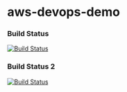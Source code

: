 # aws-devops-demo

### Build Status

[![Build Status](https://codebuild.cn-northwest-1.amazonaws.com.cn/badges?uuid=eyJlbmNyeXB0ZWREYXRhIjoiQUkybktRdExhbks3MExaMXlvbk1rY1drc1Y2NWwvUXhIdUF3bDJnNVVkd3FXcktRVloyOVIwYVRacTErQ1pOblp6OUY0MVNVRTVid0Qxd0tBOHdUMTBzPSIsIml2UGFyYW1ldGVyU3BlYyI6IndwbWt3aWU2V2cvMzkwQkkiLCJtYXRlcmlhbFNldFNlcmlhbCI6MX0%3D&branch=master)](https://codebuild.cn-northwest-1.amazonaws.com.cn/badges?uuid=eyJlbmNyeXB0ZWREYXRhIjoiQUkybktRdExhbks3MExaMXlvbk1rY1drc1Y2NWwvUXhIdUF3bDJnNVVkd3FXcktRVloyOVIwYVRacTErQ1pOblp6OUY0MVNVRTVid0Qxd0tBOHdUMTBzPSIsIml2UGFyYW1ldGVyU3BlYyI6IndwbWt3aWU2V2cvMzkwQkkiLCJtYXRlcmlhbFNldFNlcmlhbCI6MX0%3D&branch=master)

### Build Status 2

[![Build Status](http://52.83.135.84:3306/job/pipeline-test/badge/icon)](http://52.83.135.84:3306/job/pipeline-test/)
 




